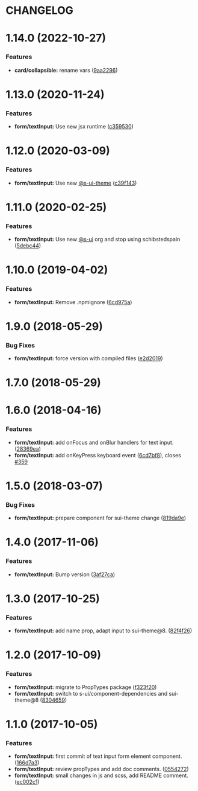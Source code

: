 # CHANGELOG

# 1.14.0 (2022-10-27)


### Features

* **card/collapsible:** rename vars ([9aa2296](https://github.com/SUI-Components/adevinta-spain-components/commit/9aa22964f5de372f1214b44f1fa5d7184e9d042b))



# 1.13.0 (2020-11-24)


### Features

* **form/textInput:** Use new jsx runtime ([c359530](https://github.com/SUI-Components/adevinta-spain-components/commit/c3595307da80ae2aa2eae4178702dd087d3accb3))



# 1.12.0 (2020-03-09)


### Features

* **form/textInput:** Use new [@s-ui-theme](https://github.com/s-ui-theme) ([c39f143](https://github.com/SUI-Components/adevinta-spain-components/commit/c39f1430995bf4a8ca81cc8d8855ea4a9cff5590))



# 1.11.0 (2020-02-25)


### Features

* **form/textInput:** Use new [@s-ui](https://github.com/s-ui) org and stop using schibstedspain ([5debc44](https://github.com/SUI-Components/adevinta-spain-components/commit/5debc44944af109ebfa16d04ab0969da4c016122))



# 1.10.0 (2019-04-02)


### Features

* **form/textInput:** Remove .npmignore ([6cd975a](https://github.com/SUI-Components/adevinta-spain-components/commit/6cd975aa43af622323164bdb65aee73c9738063f))



# 1.9.0 (2018-05-29)


### Bug Fixes

* **form/textInput:** force version with compiled files ([e2d2019](https://github.com/SUI-Components/adevinta-spain-components/commit/e2d20195ead35669bfbb9f8c5e9c9cd758cd611f))



# 1.7.0 (2018-05-29)



# 1.6.0 (2018-04-16)


### Features

* **form/textInput:** add onFocus and onBlur handlers for text input. ([28369ea](https://github.com/SUI-Components/adevinta-spain-components/commit/28369ea86af3f51df2d87459ea6c0d806d201c70))
* **form/textInput:** add onKeyPress keyboard event ([6cd7bf8](https://github.com/SUI-Components/adevinta-spain-components/commit/6cd7bf8bbd5c05722818ad32b8c7ade4cc0015d1)), closes [#359](https://github.com/SUI-Components/adevinta-spain-components/issues/359)



# 1.5.0 (2018-03-07)


### Bug Fixes

* **form/textInput:** prepare component for sui-theme change ([819da9e](https://github.com/SUI-Components/adevinta-spain-components/commit/819da9e8df6024855f1513edbd5c1d5b6214bfd9))



# 1.4.0 (2017-11-06)


### Features

* **form/textInput:** Bump version ([3af27ca](https://github.com/SUI-Components/adevinta-spain-components/commit/3af27ca599b1a8ee4d239d96207812aaa7412312))



# 1.3.0 (2017-10-25)


### Features

* **form/textInput:** add name prop, adapt input to sui-theme@8. ([82f4f26](https://github.com/SUI-Components/adevinta-spain-components/commit/82f4f26a00a0aec39345373ccac8af53c078f410))



# 1.2.0 (2017-10-09)


### Features

* **form/textInput:** migrate to PropTypes package ([f323f20](https://github.com/SUI-Components/adevinta-spain-components/commit/f323f20262d30a06e1b4f86cf8749681928a58de))
* **form/textInput:** switch to s-ui/component-dependencies and sui-theme@8 ([8304659](https://github.com/SUI-Components/adevinta-spain-components/commit/83046593e0436a0f2b6684b7488762313354ad75))



# 1.1.0 (2017-10-05)


### Features

* **form/textInput:** first commit of text input form element component. ([166d7a3](https://github.com/SUI-Components/adevinta-spain-components/commit/166d7a36e4d0c83fe45eabb531e67a570df9304d))
* **form/textInput:** review propTypes and add doc comments. ([0554272](https://github.com/SUI-Components/adevinta-spain-components/commit/0554272625c7ab775d36965b5acd49fd231b0dcc))
* **form/textInput:** small changes in js and scss, add README comment. ([ec002c1](https://github.com/SUI-Components/adevinta-spain-components/commit/ec002c1354ab0000bf59e6fac7678643ae10519e))



